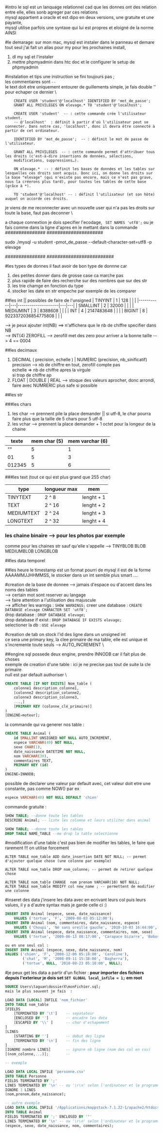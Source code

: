 #intro
le sql est un lanquage relationnel cad que les donnes ont des relation entre elle, elles sonb agreger par ces relations \
mysql appartient a oracle et est dipo en deux versions, une gratuite et une payante, \
mysql utilise parfois une syntaxe qui lui est propres et eloigné de la norme AINSI

#le demarage: 
sur mon mac, mysql est instaler dans le panneau et demare tout seul
j'ai fait un alias pour my
pour les prochaines install, 
1. dl my sql et l'instaler
2. mettre phpmyadmin dans htc doc et le configurer le setup de phpmyadmin

#instalation et tips
une instruction se fini toujours pas ; \
les commentaires sont `-- ` \
le text doit etre uniquement entourer de guillements simple, je fais double '' pour echaper ce dernier \
```mysql
    CREATE USER 'student'@'localhost' IDENTIFIED BY 'mot_de_passe';
	GRANT ALL PRIVILEGES ON elevage.* TO 'student'@'localhost';

    CREATE USER 'student'  -- : cette commande crée l'utilisateur student.
    -- @'localhost'  : définit à partir d'où l'utilisateur peut se connecter. Dans notre cas, 'localhost', donc il devra être connecté à partir de cet ordinateur.

    IDENTIFIED BY 'mot_de_passe';  -- : définit le mot de passe de l'utilisateur.

    GRANT ALL PRIVILEGES  -- : cette commande permet d'attribuer tous les droits (c'est-à-dire insertions de données, sélections, 
    modifications, suppressions…).

    ON elevage.*  -- : définit les bases de données et les tables sur lesquelles ces droits sont acquis. Donc ici, on donne les droits sur la base "elevage" (qui n'existe pas encore, mais ce n'est pas grave, nous la créerons plus tard), pour toutes les tables de cette base (grâce à *).

    TO 'student'@'localhost' -- : définit l'utilisateur (et son hôte) auquel on accorde ces droits. 
```
je viens de me reconnecter avec un nouvelle user qui n'a pas les droits sur toute la base, faut pas deconner \

a chaque connextion je dois specifier l'ecodage, ` SET NAMES 'utf8';` ou je fais comme dans la ligne d'apres en le mettant dans la commande
###############    #####################

sudo ./mysql -u student -pmot_de_passe --default-character-set=utf8 -p elevage

###############   #########################

#les types de donnes
il faut avoir de bon type de donnne car
1. des petites donner dans de grosse case ca marche pas
2. plus rapide de faire des recherche sur des nombres que sur des str
3. les trie chamge en fonction du type
4. stocker les date en str empeche par exemple de les comparer

##les int || possibles de faire de l'unsigned
| TINYINT   | 1 | 128                 |   |   |
|-----------|---|---------------------|---|---|
| SMALLINT  | 2 | 32000               |   |   |
| MEDIUMINT | 3 | 8388608             |   |   |
| INT       | 4 | 2147483648          |   |   |
| BIGINT    | 8 | 9223372036854775808 |   |   | 

--> je peux ajouter int(NB) ==> n'affichera que le nb de chiffre specifier dans NB \
--> INT(4) ZEROFILL --> zerofill met des zero pour arriver a la bonne taille --> 4 == 0004


##les decimaux
1. DECIMAL ( precision, echelle ) | NUMERIC (precision, nb_sinificatif) \
	precision --> nb de chiffre en tout, zerofill compte pas \
	echelle => nb de chiffre apres la virgule \
	si trop de chiffre ap
2. FLOAT | DOUBLE | REAL --> stoque des valeurs aprocher, donc arrondi, faire avec NUMRERIC plus safe si possible

##les str

###les chars
1.	les char --> prennent pile la place demander || si utf-8, le char pourra faire plus que la taille de 5 chars pour 5 utf-8
2. 	les vchar --> prennent la place demander + 1 octet pour la longeur de la chaine 

| texte  | mem char (5) | mem varchar (6) |
|--------|--------------|-----------------|
| ""     | 5            | 1               |
| 01     | 5            | 3               |
| 012345 | 5            | 6               | 

###les text (tout ce qui est plus grand que 255 char)

| type       | longueur max | mem        |
|------------|--------------|------------|
| TINYTEXT   | 2 ^ 8        | lenght + 1 |
| TEXT       | 2 ^ 16       | lenght + 2 |
| MEDIUMTEXT | 2 ^ 24       | lenght + 3 |
| LONGTEXT   | 2 ^ 32       | lenght + 4 |


### les chaine binaire --> pour les photos par exemple
comme pour les chaines str sauf qu'elle s'appelle --> TINYBLOB BLOB MEDIUMBLOB LONGBLOB

##les data temporel

##les heure 
le timestamp est un format pourri de mysql il est de la forme AAAAMMJJHHMMSS, le stocker dans un int semble plus smart ....

#creation de la base de donnee
--> jamais d'espace ou d'accent dans les noms des tables \
--> certain mot sont reserver au langage \
--> faire attention a l'utilisation des majuscule \
--> afficher les warnigs : 	``` SHOW WARNINGS; ```
creer une database : 		``` CREATE DATABASE elevage CHARACTER SET 'utf8'; ```\
drop database : 			``` DROP DATABASE elevage; ``` \
drop database if exist : 	``` DROP DATABASE IF EXISTS elevage; ``` \
selectioner la db		:   ```USE elevage```

#creation de tab
on stock l'id des ligne dans un unsigned int \
ce sera une primary key, la clee primaire de ma table, elle est unique et s'incremente toute seuls --> AUTO_INCREMENT \

##engine
sql possede deux engine, prendre INNODB car il fait plus de choses \
exemple de creation d'une table : ici je ne precise pas tout de suite la cle primaire \
null est par default authoriser \

```sql
CREATE TABLE [IF NOT EXISTS] Nom_table (
    colonne1 description_colonne1,
    [colonne2 description_colonne2,
    colonne3 description_colonne3,
    ...,]
    [PRIMARY KEY (colonne_clé_primaire)]
)
[ENGINE=moteur];
```
la commande qui va generer nos table :
```sql
CREATE TABLE Animal (
    id SMALLINT UNSIGNED NOT NULL AUTO_INCREMENT,
    espece VARCHAR(40) NOT NULL,
    sexe CHAR(1),
    date_naissance DATETIME NOT NULL,
    nom VARCHAR(30),
    commentaires TEXT,
    PRIMARY KEY (id)
)
ENGINE=INNODB;
```
possible de declarer une valeur par default avec, cet valeur doit etre une constante, pas comme NOW() par ex
```sql 
espece VARCHAR(40) NOT NULL DEFAULT 'chien'
```
commande gratuite :
```sql
SHOW TABLE; --donne toute les tables
DESCRIBE Animal; -- liste les colomne et leurs utiliter dans animal
```
```sql
SHOW TABLE; --donne toute les tables
DROP TABLE NAME_TABLE --me drop la table selectionne
```
#modification d'une table
c'est pas bien de modifier les tables, le faire que rarement !!!
on utilise forcement 

```mysql
ALTER TABLE nom_table ADD date_insertion DATE NOT NULL; -- permet d'ajouter quelque chose (une colonne par exemple)

ALTER TABLE nom_table DROP nom_colonne; -- permet de retirer quelque chose 

ALTER TABLE nom_table CHANGE  nom prenom VARCHAR(10) NOT NULL;
ALTER TABLE nom_table MODIFY col new_name ; -- permettent de modifier une colonne

```

#inseret des data
j'insere les data avec en ecrivant leurs col puis leurs values, il y a d'autre syntax mais je garde celle ci :)
```sql
INSERT INTO Animal (espece, sexe, date_naissance) 
    VALUES ('tortue', 'F', '2009-08-03 05:12:00');
INSERT INTO Animal (nom, commentaires, date_naissance, espece) 
    VALUES ('Choupi', 'Né sans oreille gauche', '2010-10-03 16:44:00', 'chat');
INSERT INTO Animal (espece, date_naissance, commentaires, nom, sexe) 
    VALUES ('tortue', '2009-06-13 08:17:00', 'Carapace bizarre', 'Bobosse', 'F');

ou en une seul col :
INSERT INTO Animal (espece, sexe, date_naissance, nom) 
VALUES ('chien', 'F', '2008-12-06 05:18:00', 'Caroline'),
        ('chat', 'M', '2008-09-11 15:38:00', 'Bagherra'),
        ('tortue', NULL, '2010-08-23 05:18:00', NULL);
```

#je peux get les data a partir d'un fichier :
**pour importer des fichiers depuis l'exterieur je dois set ```SET GLOBAL local_infile = 1;``` em root**
```sql
SOURCE Users\taguan\dossierX\monFichier.sql;
mais le plus souvent je fais  :

LOAD DATA [LOCAL] INFILE 'nom_fichier'
INTO TABLE nom_table
[FIELDS
    [TERMINATED BY '\t']    -- sepatateur
    [ENCLOSED BY '']        -- encadre les data
    [ESCAPED BY '\\' ]      -- char d'echapement
]
[LINES 
    [STARTING BY '']        -- debut des ligne
    [TERMINATED BY '\n']    -- fin des ligne
]
[IGNORE nombre LINES]       -- ignore nb ligne (nom des col en csv)
[(nom_colonne,...)];        --

-- exemple 

LOAD DATA LOCAL INFILE 'personne.csv'
INTO TABLE Personne
FIELDS TERMINATED BY ';'
LINES TERMINATED BY '\n' -- ou '\r\n' selon l'ordinateur et le programme utilisés pour créer le fichier
IGNORE 1 LINES
(nom,prenom,date_naissance);

-- autre exemple
LOAD DATA LOCAL INFILE '/Applications/mappstack-7.1.22-1/apache2/htdocs/42/camagru/tuto_data.csv'
INTO TABLE Animal
FIELDS TERMINATED BY ';' ENCLOSED BY '"'
LINES TERMINATED BY '\n' -- ou '\r\n' selon l'ordinateur et le programme utilisés pour créer le fichier
(espece, sexe, date_naissance, nom, commentaires);  

```















































































































